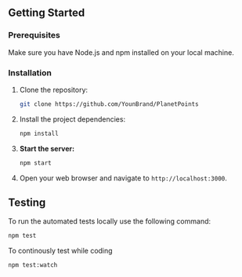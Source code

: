 
## Getting Started

### Prerequisites
Make sure you have Node.js and npm installed on your local machine.

### Installation
1.  Clone the repository:
    ```sh
    git clone https://github.com/YounBrand/PlanetPoints
    ```
2.  Install the project dependencies:
    ```sh
    npm install
3.  **Start the server:**
    ```sh
    npm start
    ```
4.  Open your web browser and navigate to `http://localhost:3000`.   
   
## Testing
To run the automated tests locally use the following command:
```sh
npm test
```
To continously test while coding 
```sh
npm test:watch
```
